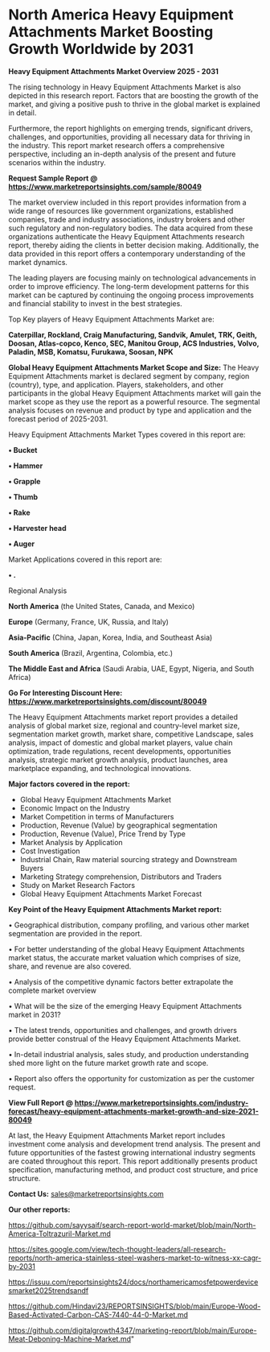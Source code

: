 # North America Heavy Equipment Attachments Market Boosting Growth Worldwide by 2031

<Strong> Heavy Equipment Attachments Market Overview 2025 - 2031</strong>

The rising technology in Heavy Equipment Attachments Market is also depicted in this research report. Factors that are boosting the growth of the market, and giving a positive push to thrive in the global market is explained in detail.

Furthermore, the report highlights on emerging trends, significant drivers, challenges, and opportunities, providing all necessary data for thriving in the industry. This report market research offers a comprehensive perspective, including an in-depth analysis of the present and future scenarios within the industry.

<strong>Request Sample Report @ <a href=https://www.marketreportsinsights.com/sample/80049>https://www.marketreportsinsights.com/sample/80049</a></strong>

The market overview included in this report provides information from a wide range of resources like government organizations, established companies, trade and industry associations, industry brokers and other such regulatory and non-regulatory bodies. The data acquired from these organizations authenticate the Heavy Equipment Attachments research report, thereby aiding the clients in better decision making. Additionally, the data provided in this report offers a contemporary understanding of the market dynamics.

The leading players are focusing mainly on technological advancements in order to improve efficiency. The long-term development patterns for this market can be captured by continuing the ongoing process improvements and financial stability to invest in the best strategies.

Top Key players of Heavy Equipment Attachments Market are:

<strong>Caterpillar, Rockland, Craig Manufacturing, Sandvik, Amulet, TRK, Geith, Doosan, Atlas-copco, Kenco, SEC, Manitou Group, ACS Industries, Volvo, Paladin, MSB, Komatsu, Furukawa, Soosan, NPK</strong>

<strong><b>Global Heavy Equipment Attachments Market Scope and Size:</b></strong>
The Heavy Equipment Attachments market is declared segment by company, region (country), type, and application. Players, stakeholders, and other participants in the global Heavy Equipment Attachments market will gain the market scope as they use the report as a powerful resource. The segmental analysis focuses on revenue and product by type and application and the forecast period of 2025-2031.

Heavy Equipment Attachments Market Types covered in this report are:

<strong>• Bucket

• Hammer

• Grapple

• Thumb

• Rake

• Harvester head

• Auger</strong>

Market Applications covered in this report are:

<strong>• .</strong> 

Regional Analysis

<strong>North America</strong> (the United States, Canada, and Mexico)

<strong>Europe</strong> (Germany, France, UK, Russia, and Italy)

<strong>Asia-Pacific</strong> (China, Japan, Korea, India, and Southeast Asia)

<strong>South America</strong> (Brazil, Argentina, Colombia, etc.)

<strong>The Middle East and Africa</strong> (Saudi Arabia, UAE, Egypt, Nigeria, and South Africa)

<strong>Go For Interesting Discount Here: <a href=https://www.marketreportsinsights.com/discount/80049>https://www.marketreportsinsights.com/discount/80049</a></strong>

The Heavy Equipment Attachments market report provides a detailed analysis of global market size, regional and country-level market size, segmentation market growth, market share, competitive Landscape, sales analysis, impact of domestic and global market players, value chain optimization, trade regulations, recent developments, opportunities analysis, strategic market growth analysis, product launches, area marketplace expanding, and technological innovations.

<strong><b>Major factors covered in the report:</b></strong>
<ul>
  <li>Global Heavy Equipment Attachments Market </li>
  <li>Economic Impact on the Industry</li>
  <li>Market Competition in terms of Manufacturers</li>
  <li>Production, Revenue (Value) by geographical segmentation</li>
  <li>Production, Revenue (Value), Price Trend by Type</li>
  <li>Market Analysis by Application</li>
  <li>Cost Investigation</li>
  <li>Industrial Chain, Raw material sourcing strategy and Downstream Buyers</li>
  <li>Marketing Strategy comprehension, Distributors and Traders</li>
  <li>Study on Market Research Factors</li>
  <li>Global Heavy Equipment Attachments Market Forecast</li>
</ul>

<strong><b>Key Point of the Heavy Equipment Attachments Market report:</b></strong>

• Geographical distribution, company profiling, and various other market segmentation are provided in the report.

• For better understanding of the global Heavy Equipment Attachments market status, the accurate market valuation which comprises of size, share, and revenue are also covered.

• Analysis of the competitive dynamic factors better extrapolate the complete market overview

• What will be the size of the emerging Heavy Equipment Attachments market in 2031?

• The latest trends, opportunities and challenges, and growth drivers provide better construal of the Heavy Equipment Attachments Market.

• In-detail industrial analysis, sales study, and production understanding shed more light on the future market growth rate and scope.

• Report also offers the opportunity for customization as per the customer request.

<strong><b>View Full Report @ <a href=https://www.marketreportsinsights.com/industry-forecast/heavy-equipment-attachments-market-growth-and-size-2021-80049>https://www.marketreportsinsights.com/industry-forecast/heavy-equipment-attachments-market-growth-and-size-2021-80049</a></b></strong>


At last, the Heavy Equipment Attachments Market report includes investment come analysis and development trend analysis. The present and future opportunities of the fastest growing international industry segments are coated throughout this report. This report additionally presents product specification, manufacturing method, and product cost structure, and price structure.

<strong>Contact Us:</strong>
sales@marketreportsinsights.com

<strong>Our other reports:</strong>

<a href=https://github.com/sayysaif/search-report-world-market/blob/main/North-America-Toltrazuril-Market.md>https://github.com/sayysaif/search-report-world-market/blob/main/North-America-Toltrazuril-Market.md</a>

<a href=https://sites.google.com/view/tech-thought-leaders/all-research-reports/north-america-stainless-steel-washers-market-to-witness-xx-cagr-by-2031>https://sites.google.com/view/tech-thought-leaders/all-research-reports/north-america-stainless-steel-washers-market-to-witness-xx-cagr-by-2031</a>

<a href=https://issuu.com/reportsinsights24/docs/northamericamosfetpowerdevicesmarket2025trendsandf>https://issuu.com/reportsinsights24/docs/northamericamosfetpowerdevicesmarket2025trendsandf</a>

<a href=https://github.com/Hindavi23/REPORTSINSIGHTS/blob/main/Europe-Wood-Based-Activated-Carbon-CAS-7440-44-0-Market.md>https://github.com/Hindavi23/REPORTSINSIGHTS/blob/main/Europe-Wood-Based-Activated-Carbon-CAS-7440-44-0-Market.md</a>

<a href=https://github.com/digitalgrowth4347/marketing-report/blob/main/Europe-Meat-Deboning-Machine-Market.md>https://github.com/digitalgrowth4347/marketing-report/blob/main/Europe-Meat-Deboning-Machine-Market.md</a>"
